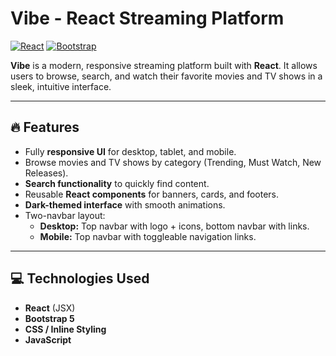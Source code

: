 # Vibe - React Streaming Platform

[![React](https://img.shields.io/badge/React-17.0.2-blue?logo=react)](https://reactjs.org/)
[![Bootstrap](https://img.shields.io/badge/Bootstrap-5.0-purple?logo=bootstrap)](https://getbootstrap.com/)

**Vibe** is a modern, responsive streaming platform built with **React**. It allows users to browse, search, and watch their favorite movies and TV shows in a sleek, intuitive interface.

---

## 🔥 Features

- Fully **responsive UI** for desktop, tablet, and mobile.
- Browse movies and TV shows by category (Trending, Must Watch, New Releases).
- **Search functionality** to quickly find content.
- Reusable **React components** for banners, cards, and footers.
- **Dark-themed interface** with smooth animations.
- Two-navbar layout:
  - **Desktop:** Top navbar with logo + icons, bottom navbar with links.
  - **Mobile:** Top navbar with toggleable navigation links.

---

## 💻 Technologies Used

- **React** (JSX)
- **Bootstrap 5**
- **CSS / Inline Styling**
- **JavaScript**
